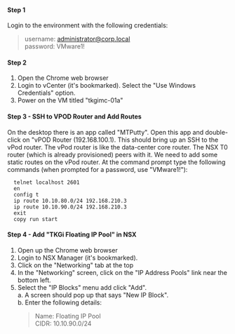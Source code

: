 #### **Step 1**
Login to the environment with the following credentials:
  >username:  administrator@corp.local  
  password:  VMware1!
  
  
#### **Step 2**
1. Open the Chrome web browser
2. Login to vCenter (it's bookmarked). Select the "Use Windows Credentials" option.
3. Power on the VM titled "tkgimc-01a"

#### **Step 3 - SSH to VPOD Router and Add Routes**
On the desktop there is an app called "MTPutty".  Open this app and double-click on "vPOD Router (192.168.100.1).  This should bring up an SSH to the vPod router.  The vPod router is like the data-center core router.  The NSX T0 router (which is already provisioned) peers with it.  We need to add some static routes on the vPod router.  At the command prompt type the following commands (when prompted for a password, use "VMware1!"):

```
  telnet localhost 2601  
  en 
  config t  
  ip route 10.10.80.0/24 192.168.210.3  
  ip route 10.10.90.0/24 192.168.210.3   
  exit  
  copy run start  
```

#### **Step 4 - Add "TKGi Floating IP Pool" in NSX**
1.  Open up the Chrome web browser
2.  Login to NSX Manager (it's bookmarked).
3.  Click on the "Networking" tab at the top
4.  In the "Networking" screen, click on the "IP Address Pools" link near the bottom left.
5.  Select the "IP Blocks" menu add click "Add".  
  a.  A screen should pop up that says "New IP Block".  
  b.  Enter the following details:
      >Name:  Floating IP Pool  
      CIDR:  10.10.90.0/24
  

